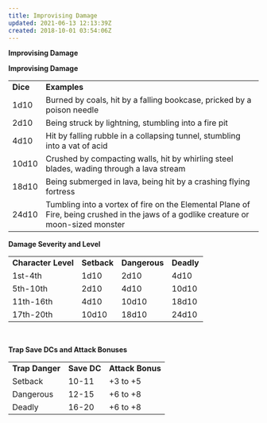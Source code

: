 ```yaml
---
title: Improvising Damage
updated: 2021-06-13 12:13:39Z
created: 2018-10-01 03:54:06Z
---
```


**Improvising Damage**


**Improvising Damage**

|          |                                                                                                                                      |
|----------|--------------------------------------------------------------------------------------------------------------------------------------|
| **Dice** | **Examples**                                                                                                                         |
| 1d10     | Burned by coals, hit by a falling bookcase, pricked by a poison needle                                                               |
| 2d10     | Being struck by lightning, stumbling into a fire pit                                                                                 |
| 4d10     | Hit by falling rubble in a collapsing tunnel, stumbling into a vat of acid                                                           |
| 10d10    | Crushed by compacting walls, hit by whirling steel blades, wading through a lava stream                                              |
| 18d10    | Being submerged in lava, being hit by a crashing flying fortress                                                                     |
| 24d10    | Tumbling into a vortex of fire on the Elemental Plane of Fire, being crushed in the jaws of a godlike creature or moon-sized monster |

**Damage Severity and Level**

|                     |             |               |            |
|---------------------|-------------|---------------|------------|
| **Character Level** | **Setback** | **Dangerous** | **Deadly** |
| 1st-4th             | 1d10        | 2d10          | 4d10       |
| 5th-10th            | 2d10        | 4d10          | 10d10      |
| 11th-16th           | 4d10        | 10d10         | 18d10      |
| 17th-20th           | 10d10       | 18d10         | 24d10      |

 

**Trap Save DCs and Attack Bonuses**

|                 |             |                  |
|-----------------|-------------|------------------|
| **Trap Danger** | **Save DC** | **Attack Bonus** |
| Setback         | 10-11       | +3 to +5         |
| Dangerous       | 12-15       | +6 to +8         |
| Deadly          | 16-20       | +6 to +8         |

 
